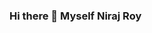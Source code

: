 ### Hi there 👋 Myself Niraj Roy

<!--
**Niraj-Roy/Niraj-Roy** is a ✨ _special_ ✨ repository because its `README.md` (this file) appears on your GitHub profile.

Here are some ideas to get you started:

- 🔭 I’m currently working on an AI based ChatBot
- 🌱 I’m currently learning JavaScript & Python
- 🥰 Your suggestions are always welcomed :)
- 💬 Ask me about anything [here](https://instagram.com/oye_niraj)
- ⚡ Fun fact: I am still Newbie 😂
-->

